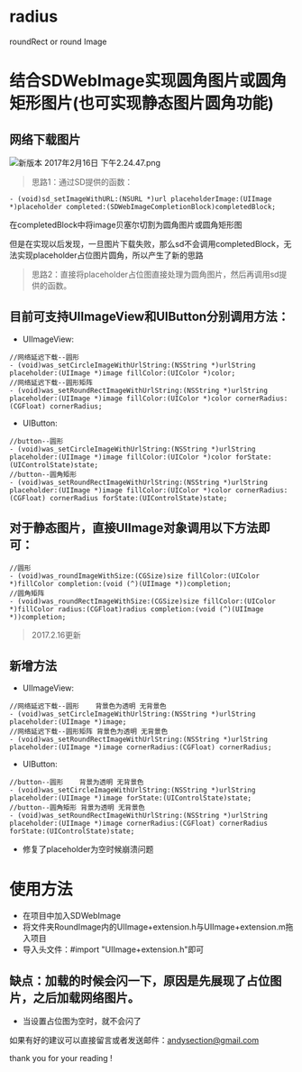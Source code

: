 # radius
roundRect or round Image
# 结合SDWebImage实现圆角图片或圆角矩形图片(也可实现静态图片圆角功能)
## 网络下载图片

![新版本 2017年2月16日 下午2.24.47.png](http://upload-images.jianshu.io/upload_images/2860910-5ab21bf9a5c801f5.png?imageMogr2/auto-orient/strip%7CimageView2/2/w/375)

> 思路1：通过SD提供的函数：

```
- (void)sd_setImageWithURL:(NSURL *)url placeholderImage:(UIImage *)placeholder completed:(SDWebImageCompletionBlock)completedBlock;
```
在completedBlock中将image贝塞尔切割为圆角图片或圆角矩形图

但是在实现以后发现，一旦图片下载失败，那么sd不会调用completedBlock，无法实现placeholder占位图片圆角，所以产生了新的思路

> 思路2：直接将placeholder占位图直接处理为圆角图片，然后再调用sd提供的函数。

## 目前可支持UIImageView和UIButton分别调用方法：
* UIImageView:
```
//网络延迟下载--圆形
- (void)was_setCircleImageWithUrlString:(NSString *)urlString placeholder:(UIImage *)image fillColor:(UIColor *)color;
//网络延迟下载--圆形矩阵
- (void)was_setRoundRectImageWithUrlString:(NSString *)urlString placeholder:(UIImage *)image fillColor:(UIColor *)color cornerRadius:(CGFloat) cornerRadius;
```
* UIButton:
```
//button--圆形
- (void)was_setCircleImageWithUrlString:(NSString *)urlString placeholder:(UIImage *)image fillColor:(UIColor *)color forState:(UIControlState)state;
//button--圆角矩形
- (void)was_setRoundRectImageWithUrlString:(NSString *)urlString placeholder:(UIImage *)image fillColor:(UIColor *)color cornerRadius:(CGFloat) cornerRadius forState:(UIControlState)state;
```
## 对于静态图片，直接UIImage对象调用以下方法即可：
```
//圆形
- (void)was_roundImageWithSize:(CGSize)size fillColor:(UIColor *)fillColor completion:(void (^)(UIImage *))completion;
//圆角矩阵
- (void)was_roundRectImageWithSize:(CGSize)size fillColor:(UIColor *)fillColor radius:(CGFloat)radius completion:(void (^)(UIImage *))completion;
```

> 2017.2.16更新

## 新增方法
* UIImageView:

```
//网络延迟下载--圆形    背景色为透明 无背景色
- (void)was_setCircleImageWithUrlString:(NSString *)urlString placeholder:(UIImage *)image;
//网络延迟下载--圆形矩阵 背景色为透明 无背景色
- (void)was_setRoundRectImageWithUrlString:(NSString *)urlString placeholder:(UIImage *)image cornerRadius:(CGFloat) cornerRadius;
```
* UIButton:

```
//button--圆形    背景为透明 无背景色
- (void)was_setCircleImageWithUrlString:(NSString *)urlString placeholder:(UIImage *)image forState:(UIControlState)state;
//button--圆角矩形 背景为透明 无背景色
- (void)was_setRoundRectImageWithUrlString:(NSString *)urlString placeholder:(UIImage *)image cornerRadius:(CGFloat) cornerRadius forState:(UIControlState)state;
```

* 修复了placeholder为空时候崩溃问题

# 使用方法
* 在项目中加入SDWebImage
* 将文件夹RoundImage内的UIImage+extension.h与UIImage+extension.m拖入项目
* 导入头文件：#import "UIImage+extension.h"即可

## 缺点：加载的时候会闪一下，原因是先展现了占位图片，之后加载网络图片。
* 当设置占位图为空时，就不会闪了

如果有好的建议可以直接留言或者发送邮件：andysection@gmail.com

thank you for your reading !
